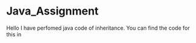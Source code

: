# Java_Assignment
Hello I have perfomed java code of inheritance. You can find the code for this in 
